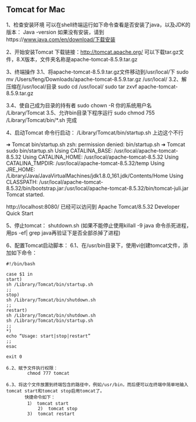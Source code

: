 ## Tomcat for Mac
1、检查安装环境
      可以在shell终端运行如下命令查看是否安装了java，以及JDK的版本：
      Java -version
      如果没有安装，请到https://www.java.com/en/download/下载安装

2、开始安装Tomcat
     下载链接：http://tomcat.apache.org/
     可以下载tar.gz文件，8.X版本，文件夹名称是apache-tomcat-8.5.9.tar.gz

3、终端操作
   3.1、将apache-tomcat-8.5.9.tar.gz文件移动到/usr/local/下
            sudo mv /Users/feng/Downloads/apache-tomcat-8.5.9.tar.gz /usr/local/
   3.2、解压缩在/usr/local/目录
            sudo cd /usr/local/
            sudo tar zxvf apache-tomcat-8.5.9.tar.gz

   3.4、使自己成为目录的持有者
            sudo chown -R 你的系统用户名 /Library/Tomcat
   3.5、允许bin目录下程序运行
            sudo chmod 755 /Library/Tomcat/bin/*.sh
   完成

4、启动Tomcat
   命令行启动：
   /Library/Tomcat/bin/startup.sh
   上边这个不行

➜  Tomcat bin/startup.sh
zsh: permission denied: bin/startup.sh
➜  Tomcat sudo bin/startup.sh
Using CATALINA_BASE:   /usr/local/apache-tomcat-8.5.32
Using CATALINA_HOME:   /usr/local/apache-tomcat-8.5.32
Using CATALINA_TMPDIR: /usr/local/apache-tomcat-8.5.32/temp
Using JRE_HOME:        /Library/Java/JavaVirtualMachines/jdk1.8.0_161.jdk/Contents/Home
Using CLASSPATH:       /usr/local/apache-tomcat-8.5.32/bin/bootstrap.jar:/usr/local/apache-tomcat-8.5.32/bin/tomcat-juli.jar
Tomcat started.

http://localhost:8080/ 已经可以访问到 Apache Tomcat/8.5.32  Developer Quick Start

5、停止tomcat：
   shutdown.sh (如果不能停止使用killall -9 java 命令杀死进程，用ps -ef| grep java再验证下是否全部杀掉了进程)

6、配置Tomcat启动脚本：
   6.1、在/usr/bin目录下，使用vi创建tomcat文件，添加如下命令：
```
#!/bin/bash

case $1 in
start)
sh /Library/Tomcat/bin/startup.sh
;;
stop)
sh /Library/Tomcat/bin/shutdown.sh
;;
restart)
sh /Library/Tomcat/bin/shutdown.sh
sh /Library/Tomcat/bin/startup.sh
;;
*)
echo “Usage: start|stop|restart”
;;
esac

exit 0

6.2、赋予文件执行权限：
        chmod 777 tomcat

6.3、将这个文件放置到终端包含的路径中，例如/usr/bin，而后便可以在终端中简单地输入tomcat start和tomcat stop启用tomcat了。
       快捷命令如下：
        1） tomcat start 
			2)  tomcat stop
   		3)  tomcat restart 
```
